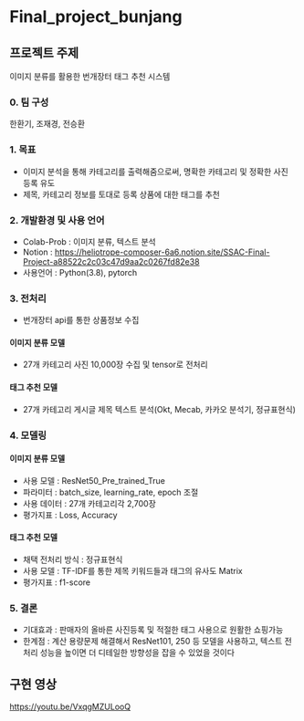 # Final_project_bunjang
## 프로젝트 주제 
이미지 분류를 활용한 번개장터 태그 추천 시스템
### 0. 팀 구성 
한환기, 조재경, 전승환

### 1. 목표

- 이미지 분석을 통해 카테고리를 출력해줌으로써, 명확한 카테고리 및 정확한 사진 등록 유도
- 제목, 카테고리 정보를 토대로 등록 상품에 대한 태그를 추천

### 2. 개발환경 및 사용 언어

- Colab-Prob : 이미지 분류, 텍스트 분석
- Notion : https://heliotrope-composer-6a6.notion.site/SSAC-Final-Project-a88522c2c03c47d9aa2c0267fd82e38
- 사용언어 : Python(3.8), pytorch

### 3. 전처리

- 번개장터 api를 통한 상품정보 수집

####  이미지 분류 모델

- 27개 카테고리 사진 10,000장 수집 및 tensor로 전처리
#### 태그 추천 모델

- 27개 카테고리 게시글 제목 텍스트 분석(Okt, Mecab, 카카오 분석기, 정규표현식)

### 4. 모델링

#### 이미지 분류 모델

- 사용 모델 : ResNet50_Pre_trained_True
- 파라미터 : batch_size, learning_rate, epoch 조절
- 사용 데이터 : 27개 카테고리각 2,700장
- 평가지표 : Loss, Accuracy

#### 태그 추천 모델

- 채택 전처리 방식 : 정규표현식
- 사용 모델 : TF-IDF를 통한 제목 키워드들과 태그의 유사도 Matrix
- 평가지표 : f1-score

### 5. 결론

- 기대효과 : 판매자의 올바른 사진등록 및 적절한 태그 사용으로 원활한 쇼핑가능
- 한계점 : 계산 용량문제 해결해서 ResNet101, 250 등 모델을 사용하고, 텍스트 전처리 성능을 높이면 더 디테일한 방향성을 잡을 수 있었을 것이다

## 구현 영상
https://youtu.be/VxqgMZULooQ
